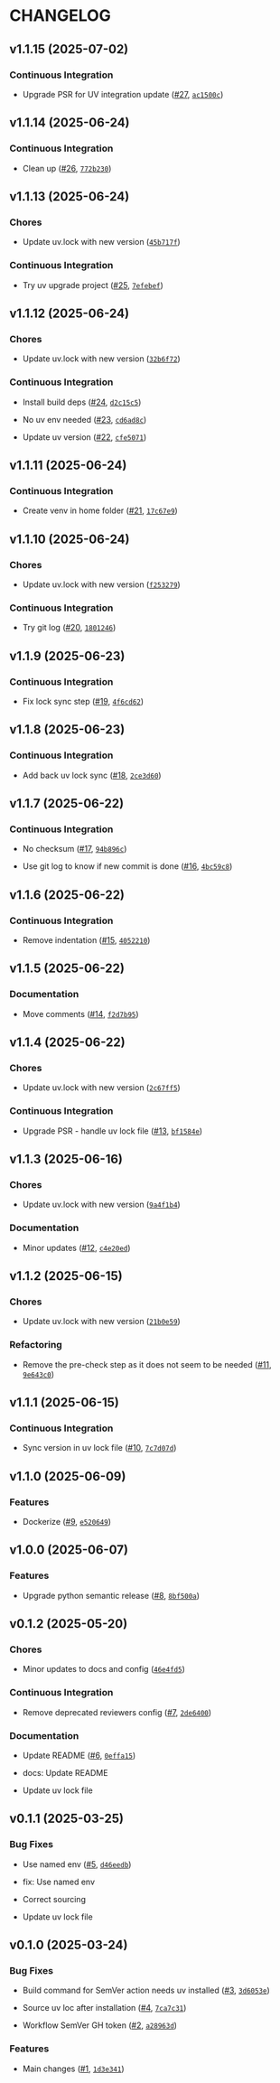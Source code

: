 # CHANGELOG

<!-- version list -->

## v1.1.15 (2025-07-02)

### Continuous Integration

- Upgrade PSR for UV integration update
  ([#27](https://github.com/aqib-oss/sonar-qube-gh-action/pull/27),
  [`ac1500c`](https://github.com/aqib-oss/sonar-qube-gh-action/commit/ac1500cec39bc4e0855343dc6358fb3894d82401))


## v1.1.14 (2025-06-24)

### Continuous Integration

- Clean up ([#26](https://github.com/aqib-oss/sonar-qube-gh-action/pull/26),
  [`772b230`](https://github.com/aqib-oss/sonar-qube-gh-action/commit/772b2308475a6087600315f3079d1c4eb40463dd))


## v1.1.13 (2025-06-24)

### Chores

- Update uv.lock with new version
  ([`45b717f`](https://github.com/aqib-oss/sonar-qube-gh-action/commit/45b717f38756af069380426cf1350e2a9d1da90f))

### Continuous Integration

- Try uv upgrade project ([#25](https://github.com/aqib-oss/sonar-qube-gh-action/pull/25),
  [`7efebef`](https://github.com/aqib-oss/sonar-qube-gh-action/commit/7efebefb2dd282d9ad33a02bcb984d82c43b999e))


## v1.1.12 (2025-06-24)

### Chores

- Update uv.lock with new version
  ([`32b6f72`](https://github.com/aqib-oss/sonar-qube-gh-action/commit/32b6f722efadcc2821ab166658e0dbd47d4eca54))

### Continuous Integration

- Install build deps ([#24](https://github.com/aqib-oss/sonar-qube-gh-action/pull/24),
  [`d2c15c5`](https://github.com/aqib-oss/sonar-qube-gh-action/commit/d2c15c5b64542cae83b9a3864a87c652f510d458))

- No uv env needed ([#23](https://github.com/aqib-oss/sonar-qube-gh-action/pull/23),
  [`cd6ad8c`](https://github.com/aqib-oss/sonar-qube-gh-action/commit/cd6ad8c76b1bb321dca8aba1a959cd22ef064fc2))

- Update uv version ([#22](https://github.com/aqib-oss/sonar-qube-gh-action/pull/22),
  [`cfe5071`](https://github.com/aqib-oss/sonar-qube-gh-action/commit/cfe507194d8fac061319ef8639b4a752529deb74))


## v1.1.11 (2025-06-24)

### Continuous Integration

- Create venv in home folder ([#21](https://github.com/aqib-oss/sonar-qube-gh-action/pull/21),
  [`17c67e9`](https://github.com/aqib-oss/sonar-qube-gh-action/commit/17c67e9f633a5e821ecf1291e8c864712ac9ab82))


## v1.1.10 (2025-06-24)

### Chores

- Update uv.lock with new version
  ([`f253279`](https://github.com/aqib-oss/sonar-qube-gh-action/commit/f253279ede981452891501b174f7c30d97564d8e))

### Continuous Integration

- Try git log ([#20](https://github.com/aqib-oss/sonar-qube-gh-action/pull/20),
  [`1801246`](https://github.com/aqib-oss/sonar-qube-gh-action/commit/1801246402853029895a5de191db6e17b5a1eb57))


## v1.1.9 (2025-06-23)

### Continuous Integration

- Fix lock sync step ([#19](https://github.com/aqib-oss/sonar-qube-gh-action/pull/19),
  [`4f6cd62`](https://github.com/aqib-oss/sonar-qube-gh-action/commit/4f6cd62fda706d9b9a364274c6748a57c09550aa))


## v1.1.8 (2025-06-23)

### Continuous Integration

- Add back uv lock sync ([#18](https://github.com/aqib-oss/sonar-qube-gh-action/pull/18),
  [`2ce3d60`](https://github.com/aqib-oss/sonar-qube-gh-action/commit/2ce3d60f6ca10ec5e67ba54902b2853f1cf1fc52))


## v1.1.7 (2025-06-22)

### Continuous Integration

- No checksum ([#17](https://github.com/aqib-oss/sonar-qube-gh-action/pull/17),
  [`94b896c`](https://github.com/aqib-oss/sonar-qube-gh-action/commit/94b896c0988ebdbe4751e7fba0f0913e86ece86e))

- Use git log to know if new commit is done
  ([#16](https://github.com/aqib-oss/sonar-qube-gh-action/pull/16),
  [`4bc59c8`](https://github.com/aqib-oss/sonar-qube-gh-action/commit/4bc59c813186e3986cd454d8522a5bfdbd82799b))


## v1.1.6 (2025-06-22)

### Continuous Integration

- Remove indentation ([#15](https://github.com/aqib-oss/sonar-qube-gh-action/pull/15),
  [`4052210`](https://github.com/aqib-oss/sonar-qube-gh-action/commit/40522109d234cd607e8d0c3912732f3c20d73456))


## v1.1.5 (2025-06-22)

### Documentation

- Move comments ([#14](https://github.com/aqib-oss/sonar-qube-gh-action/pull/14),
  [`f2d7b95`](https://github.com/aqib-oss/sonar-qube-gh-action/commit/f2d7b954bc5963c1597eef92ecec5154debb0f5c))


## v1.1.4 (2025-06-22)

### Chores

- Update uv.lock with new version
  ([`2c67ff5`](https://github.com/aqib-oss/sonar-qube-gh-action/commit/2c67ff5c05b6d119803469bf8602d4f6aed6e354))

### Continuous Integration

- Upgrade PSR - handle uv lock file
  ([#13](https://github.com/aqib-oss/sonar-qube-gh-action/pull/13),
  [`bf1584e`](https://github.com/aqib-oss/sonar-qube-gh-action/commit/bf1584eff16b4897e647cc00de69dc62faf0bd8a))


## v1.1.3 (2025-06-16)

### Chores

- Update uv.lock with new version
  ([`9a4f1b4`](https://github.com/aqib-oss/sonar-qube-gh-action/commit/9a4f1b463c8f56404f7ff165acb740a42d5bfbd7))

### Documentation

- Minor updates ([#12](https://github.com/aqib-oss/sonar-qube-gh-action/pull/12),
  [`c4e20ed`](https://github.com/aqib-oss/sonar-qube-gh-action/commit/c4e20ed3c9eceef49c354418d2bd190afc68f704))


## v1.1.2 (2025-06-15)

### Chores

- Update uv.lock with new version
  ([`21b0e59`](https://github.com/aqib-oss/sonar-qube-gh-action/commit/21b0e59361499afcac8231f25a56b78047a47d97))

### Refactoring

- Remove the pre-check step as it does not seem to be needed
  ([#11](https://github.com/aqib-oss/sonar-qube-gh-action/pull/11),
  [`9e643c0`](https://github.com/aqib-oss/sonar-qube-gh-action/commit/9e643c01af8cec19fb67777f36bd016cf827e7ea))


## v1.1.1 (2025-06-15)

### Continuous Integration

- Sync version in uv lock file ([#10](https://github.com/aqib-oss/sonar-qube-gh-action/pull/10),
  [`7c7d07d`](https://github.com/aqib-oss/sonar-qube-gh-action/commit/7c7d07d05ecc2926512f69935893feddde46f1a8))


## v1.1.0 (2025-06-09)

### Features

- Dockerize ([#9](https://github.com/aqib-oss/sonar-qube-gh-action/pull/9),
  [`e520649`](https://github.com/aqib-oss/sonar-qube-gh-action/commit/e520649fc14c92bd51a98febc5cf0809c1d940ee))


## v1.0.0 (2025-06-07)

### Features

- Upgrade python semantic release ([#8](https://github.com/aqib-oss/sonar-qube-gh-action/pull/8),
  [`8bf500a`](https://github.com/aqib-oss/sonar-qube-gh-action/commit/8bf500ae69fc9f20e3c829a4dc12017e620c6021))


## v0.1.2 (2025-05-20)

### Chores

- Minor updates to docs and config
  ([`46e4fd5`](https://github.com/aqib-oss/sonar-qube-gh-action/commit/46e4fd5d99dc6ddb8d0e52d2f5e9c47d4f7e984f))

### Continuous Integration

- Remove deprecated reviewers config ([#7](https://github.com/aqib-oss/sonar-qube-gh-action/pull/7),
  [`2de6400`](https://github.com/aqib-oss/sonar-qube-gh-action/commit/2de6400934b59a6fa3a1c5f907954edd792e739c))

### Documentation

- Update README ([#6](https://github.com/aqib-oss/sonar-qube-gh-action/pull/6),
  [`0effa15`](https://github.com/aqib-oss/sonar-qube-gh-action/commit/0effa15155ef02746dc523762f60f4e156955a70))

* docs: Update README

* Update uv lock file


## v0.1.1 (2025-03-25)

### Bug Fixes

- Use named env ([#5](https://github.com/aqib-oss/sonar-qube-gh-action/pull/5),
  [`d46eedb`](https://github.com/aqib-oss/sonar-qube-gh-action/commit/d46eedb633235f1b6185371a718220cfa5de1411))

* fix: Use named env

* Correct sourcing

* Update uv lock file


## v0.1.0 (2025-03-24)

### Bug Fixes

- Build command for SemVer action needs uv installed
  ([#3](https://github.com/aqib-oss/sonar-qube-gh-action/pull/3),
  [`3d6053e`](https://github.com/aqib-oss/sonar-qube-gh-action/commit/3d6053ea09e04022c410d4d7ae9c40b6bae38bab))

- Source uv loc after installation ([#4](https://github.com/aqib-oss/sonar-qube-gh-action/pull/4),
  [`7ca7c31`](https://github.com/aqib-oss/sonar-qube-gh-action/commit/7ca7c311ea3f649e4cda22a6aa91cc2775bc50e3))

- Workflow SemVer GH token ([#2](https://github.com/aqib-oss/sonar-qube-gh-action/pull/2),
  [`a28963d`](https://github.com/aqib-oss/sonar-qube-gh-action/commit/a28963d5e39dcf5acd7e24141254f5649ff4d56c))

### Features

- Main changes ([#1](https://github.com/aqib-oss/sonar-qube-gh-action/pull/1),
  [`1d3e341`](https://github.com/aqib-oss/sonar-qube-gh-action/commit/1d3e34113918876ad9d5beb4c4b7adaabfd5ca1f))
